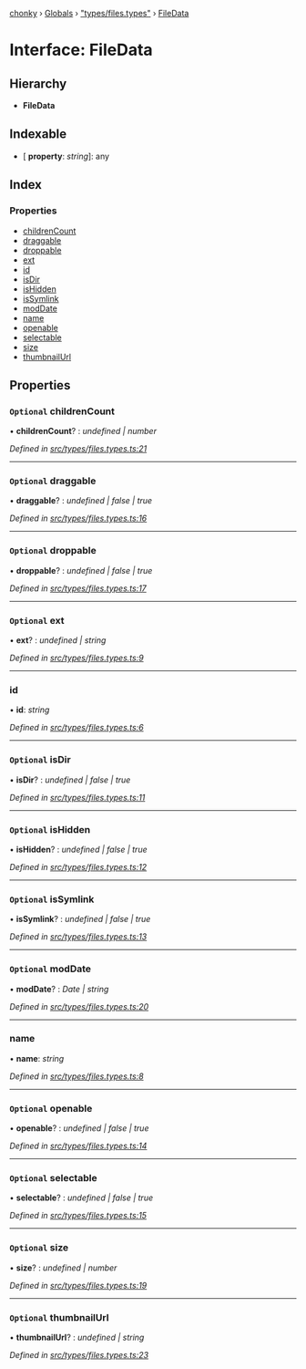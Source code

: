 [chonky](../README.md) › [Globals](../globals.md) › ["types/files.types"](../modules/_types_files_types_.md) › [FileData](_types_files_types_.filedata.md)

# Interface: FileData

## Hierarchy

* **FileData**

## Indexable

* \[ **property**: *string*\]: any

## Index

### Properties

* [childrenCount](_types_files_types_.filedata.md#optional-childrencount)
* [draggable](_types_files_types_.filedata.md#optional-draggable)
* [droppable](_types_files_types_.filedata.md#optional-droppable)
* [ext](_types_files_types_.filedata.md#optional-ext)
* [id](_types_files_types_.filedata.md#id)
* [isDir](_types_files_types_.filedata.md#optional-isdir)
* [isHidden](_types_files_types_.filedata.md#optional-ishidden)
* [isSymlink](_types_files_types_.filedata.md#optional-issymlink)
* [modDate](_types_files_types_.filedata.md#optional-moddate)
* [name](_types_files_types_.filedata.md#name)
* [openable](_types_files_types_.filedata.md#optional-openable)
* [selectable](_types_files_types_.filedata.md#optional-selectable)
* [size](_types_files_types_.filedata.md#optional-size)
* [thumbnailUrl](_types_files_types_.filedata.md#optional-thumbnailurl)

## Properties

### `Optional` childrenCount

• **childrenCount**? : *undefined | number*

*Defined in [src/types/files.types.ts:21](https://github.com/TimboKZ/Chonky/blob/3d6eae9/src/types/files.types.ts#L21)*

___

### `Optional` draggable

• **draggable**? : *undefined | false | true*

*Defined in [src/types/files.types.ts:16](https://github.com/TimboKZ/Chonky/blob/3d6eae9/src/types/files.types.ts#L16)*

___

### `Optional` droppable

• **droppable**? : *undefined | false | true*

*Defined in [src/types/files.types.ts:17](https://github.com/TimboKZ/Chonky/blob/3d6eae9/src/types/files.types.ts#L17)*

___

### `Optional` ext

• **ext**? : *undefined | string*

*Defined in [src/types/files.types.ts:9](https://github.com/TimboKZ/Chonky/blob/3d6eae9/src/types/files.types.ts#L9)*

___

###  id

• **id**: *string*

*Defined in [src/types/files.types.ts:6](https://github.com/TimboKZ/Chonky/blob/3d6eae9/src/types/files.types.ts#L6)*

___

### `Optional` isDir

• **isDir**? : *undefined | false | true*

*Defined in [src/types/files.types.ts:11](https://github.com/TimboKZ/Chonky/blob/3d6eae9/src/types/files.types.ts#L11)*

___

### `Optional` isHidden

• **isHidden**? : *undefined | false | true*

*Defined in [src/types/files.types.ts:12](https://github.com/TimboKZ/Chonky/blob/3d6eae9/src/types/files.types.ts#L12)*

___

### `Optional` isSymlink

• **isSymlink**? : *undefined | false | true*

*Defined in [src/types/files.types.ts:13](https://github.com/TimboKZ/Chonky/blob/3d6eae9/src/types/files.types.ts#L13)*

___

### `Optional` modDate

• **modDate**? : *Date | string*

*Defined in [src/types/files.types.ts:20](https://github.com/TimboKZ/Chonky/blob/3d6eae9/src/types/files.types.ts#L20)*

___

###  name

• **name**: *string*

*Defined in [src/types/files.types.ts:8](https://github.com/TimboKZ/Chonky/blob/3d6eae9/src/types/files.types.ts#L8)*

___

### `Optional` openable

• **openable**? : *undefined | false | true*

*Defined in [src/types/files.types.ts:14](https://github.com/TimboKZ/Chonky/blob/3d6eae9/src/types/files.types.ts#L14)*

___

### `Optional` selectable

• **selectable**? : *undefined | false | true*

*Defined in [src/types/files.types.ts:15](https://github.com/TimboKZ/Chonky/blob/3d6eae9/src/types/files.types.ts#L15)*

___

### `Optional` size

• **size**? : *undefined | number*

*Defined in [src/types/files.types.ts:19](https://github.com/TimboKZ/Chonky/blob/3d6eae9/src/types/files.types.ts#L19)*

___

### `Optional` thumbnailUrl

• **thumbnailUrl**? : *undefined | string*

*Defined in [src/types/files.types.ts:23](https://github.com/TimboKZ/Chonky/blob/3d6eae9/src/types/files.types.ts#L23)*
